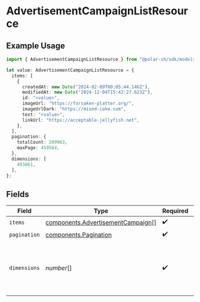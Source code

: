 # AdvertisementCampaignListResource

## Example Usage

```typescript
import { AdvertisementCampaignListResource } from "@polar-sh/sdk/models/components/advertisementcampaignlistresource.js";

let value: AdvertisementCampaignListResource = {
  items: [
    {
      createdAt: new Date("2024-02-09T00:05:44.146Z"),
      modifiedAt: new Date("2024-12-04T15:42:27.623Z"),
      id: "<value>",
      imageUrl: "https://forsaken-platter.org/",
      imageUrlDark: "https://mixed-cake.com",
      text: "<value>",
      linkUrl: "https://acceptable-jellyfish.net",
    },
  ],
  pagination: {
    totalCount: 209963,
    maxPage: 459564,
  },
  dimensions: [
    493061,
  ],
};
```

## Fields

| Field                                                                                  | Type                                                                                   | Required                                                                               | Description                                                                            |
| -------------------------------------------------------------------------------------- | -------------------------------------------------------------------------------------- | -------------------------------------------------------------------------------------- | -------------------------------------------------------------------------------------- |
| `items`                                                                                | [components.AdvertisementCampaign](../../models/components/advertisementcampaign.md)[] | :heavy_check_mark:                                                                     | N/A                                                                                    |
| `pagination`                                                                           | [components.Pagination](../../models/components/pagination.md)                         | :heavy_check_mark:                                                                     | N/A                                                                                    |
| `dimensions`                                                                           | *number*[]                                                                             | :heavy_check_mark:                                                                     | The dimensions (width, height) in pixels of the advertisement images.                  |